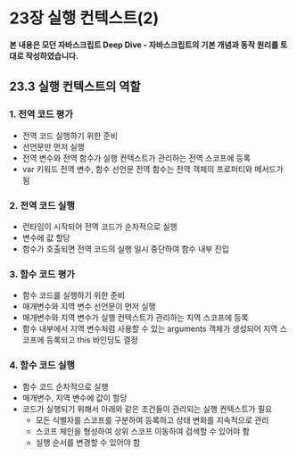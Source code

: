 # 23장 실행 컨텍스트(2)

**본 내용은 모던 자바스크립트 Deep Dive - 자바스크립트의 기본 개념과 동작 원리를 토대로 작성하였습니다.**

## 23.3 실행 컨텍스트의 역할

### 1. 전역 코드 평가

* 전역 코드 실행하기 위한 준비
* 선언문만 먼저 실행
* 전역 변수와 전역 함수가 실행 컨텍스트가 관리하는 전역 스코프에 등록
* var 키워드 전역 변수, 함수 선언문 전역 함수는 전역 객체의 프로퍼티와 메서드가 됨



### 2. 전역 코드 실행

* 런타임이 시작되어 전역 코드가 순차적으로 실행
* 변수에 값 할당
* 함수가 호출되면 전역 코드의 실행 일시 중단하여 함수 내부 진입



### 3. 함수 코드 평가

* 함수 코드를 실행하기 위한 준비
* 매개변수와 지역 변수 선언문이 먼저 실행
* 매개변수와 지역 변수가 실행 컨텍스트가 관리하는 지역 스코프에 등록
* 함수 내부에서 지역 변수처럼 사용할 수 있는 arguments 객체가 생성되어 지역 스코프에 등록되고 this 바인딩도 결정



### 4. 함수 코드 실행

* 함수 코드 순차적으로 실행
* 매개변수, 지역 변수에 값이 할당
* 코드가 실행되기 위해서 아래와 같은 조건들이 관리되는 실행 컨텍스트가 필요
  * 모든 식별자를 스코프를 구분하여 등록하고 상태 변화를 지속적으로 관리
  * 스코프 체인을 형성하여 상위 스코프 이동하여 검색할 수 있어야 함
  * 실행 순서를 변경할 수 있어야 함